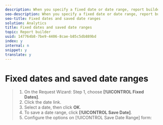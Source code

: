 ```yaml
---
description: When you specify a fixed date or date range, report builder displays the reporting calendar, which lets you select a date, a date range, or a preset date. You can also save a fixed date to use as a template, and specify whether the saved dates are available for the current report suite or for all report suites.
seo-description: When you specify a fixed date or date range, report builder displays the reporting calendar, which lets you select a date, a date range, or a preset date. You can also save a fixed date to use as a template, and specify whether the saved dates are available for the current report suite or for all report suites.
seo-title: Fixed dates and saved date ranges
solution: Analytics
title: Fixed dates and saved date ranges
topic: Report builder
uuid: 147764b8-7be9-4406-8cae-b85c5db889bd
index: y
internal: n
snippet: y
translate: y
---
```


# Fixed dates and saved date ranges


>1. On the Request Wizard: Step 1, choose **[!UICONTROL  Fixed Dates]**.
>1. Click the date link.
>1. Select a date, then click **OK**.
>1. To save a date range, click **[!UICONTROL  Save Date]**.
>1. Configure the options on [!UICONTROL  Save Date Range] form:
